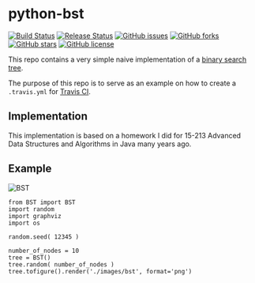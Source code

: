 # python-bst
[![Build Status](https://travis-ci.org/icaoberg/python-bst.svg?branch=master)](https://travis-ci.org/icaoberg/python-bst)
[![Release Status](https://img.shields.io/badge/release-v0.1-red.svg)](https://github.com/icaoberg/python-bst)
[![GitHub issues](https://img.shields.io/github/issues/icaoberg/python-bst.svg)](https://github.com/icaoberg/python-bst/issues)
[![GitHub forks](https://img.shields.io/github/forks/icaoberg/python-bst.svg)](https://github.com/icaoberg/python-bst/network)
[![GitHub stars](https://img.shields.io/github/stars/icaoberg/python-bst.svg)](https://github.com/icaoberg/python-bst/stargazers)
[![GitHub license](https://img.shields.io/badge/license-GPLv3-blue.svg)](https://www.gnu.org/licenses/quick-guide-gplv3.en.html)

This repo contains a very simple naive implementation of a [binary search tree](https://en.wikipedia.org/wiki/Binary_search_tree).

The purpose of this repo is to serve as an example on how to create a `.travis.yml` for [Travis CI](https://travis-ci.org/).

## Implementation
This implementation is based on a homework I did for 15-213 Advanced Data Structures and Algorithms in Java many years ago.

## Example

![BST]('./images/bst.png?raw=true')

```
from BST import BST
import random
import graphviz
import os

random.seed( 12345 )

number_of_nodes = 10
tree = BST()
tree.random( number_of_nodes )
tree.tofigure().render('./images/bst', format='png')
```
